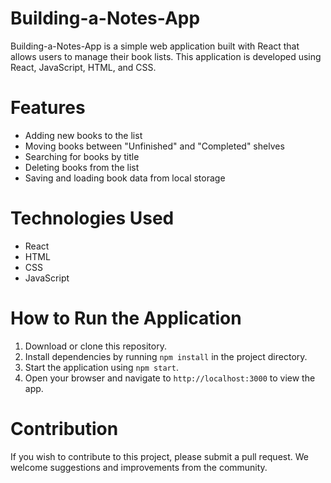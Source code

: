 # Building-a-Notes-App
Building-a-Notes-App is a simple web application built with React that allows users to manage their book lists. This application is developed using React, JavaScript, HTML, and CSS.

# Features
- Adding new books to the list
- Moving books between "Unfinished" and "Completed" shelves
- Searching for books by title
- Deleting books from the list
- Saving and loading book data from local storage

# Technologies Used
- React
- HTML
- CSS
- JavaScript

# How to Run the Application
1. Download or clone this repository.
2. Install dependencies by running `npm install` in the project directory.
3. Start the application using `npm start`.
4. Open your browser and navigate to `http://localhost:3000` to view the app.

# Contribution
If you wish to contribute to this project, please submit a pull request. We welcome suggestions and improvements from the community.

